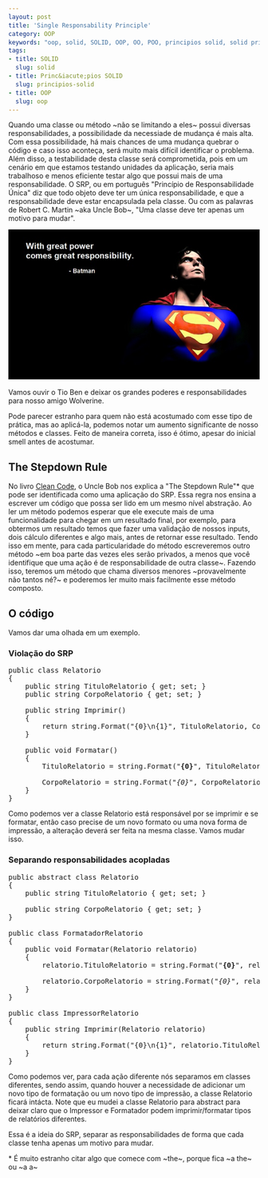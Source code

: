 ```yaml
--- 
layout: post
title: 'Single Responsability Principle'
category: OOP
keywords: "oop, solid, SOLID, OOP, OO, POO, principios solid, solid principles, poo, oo, Single Responsability Principle, SRP, srp, responsabilidade unica"
tags: 
- title: SOLID
  slug: solid
- title: Princ&iacute;pios SOLID
  slug: principios-solid  
- title: OOP
  slug: oop
---
```


Quando uma classe ou método ~não se limitando a eles~ possui diversas responsabilidades, a possibilidade da necessiade de mudança é mais alta. 
Com essa possibilidade, há mais chances de uma mudança quebrar o código e caso isso aconteça, será muito mais difícil identificar o problema.
Além disso, a testabilidade desta classe será comprometida, pois em um cenário em que estamos testando unidades da aplicação, seria mais trabalhoso e menos eficiente testar algo que possui mais de uma responsabilidade. 
O SRP, ou em português "Princípio de Responsabilidade Única" diz que todo objeto deve ter um única responsabilidade, e que a responsabilidade deve estar encapsulada pela classe.
Ou com as palavras de Robert C. Martin ~aka Uncle Bob~, "Uma classe deve ter apenas um motivo para mudar".


<img title="Wolverine" src="/images/great-power-equals-great-responsability.jpg" class="post_img"/>
	<p class="post_img_subtitle">Vamos ouvir o Tio Ben e deixar os grandes poderes e responsabilidades para nosso amigo Wolverine.</p>


Pode parecer estranho para quem não está acostumado com esse tipo de prática, mas ao aplicá-la, podemos notar um aumento significante de nosso métodos e classes.
Feito de maneira correta, isso é ótimo, apesar do inicial smell antes de acostumar.

## The Stepdown Rule

No livro [Clean Code][clean-code], o Uncle Bob nos explica a "The Stepdown Rule"* que pode ser identificada como uma aplicação do SRP.
Essa regra nos ensina a escrever um código que possa ser lido em um mesmo nível abstração.
Ao ler um método podemos esperar que ele execute mais de uma funcionalidade para chegar em um resultado final, por exemplo, para obtermos um resultado temos que fazer uma validação de nossos inputs, dois cálculo diferentes e algo mais, antes de retornar esse resultado. 
Tendo isso em mente, para cada particularidade do método escreveremos outro método ~em boa parte das vezes eles serão privados, a menos que você identifique que uma ação é de responsabilidade de outra classe~. 
Fazendo isso, teremos um método que chama diversos menores ~provavelmente não tantos né?~ e poderemos ler muito mais facilmente esse método composto.

## O código

Vamos dar uma olhada em um exemplo.


### Violação do SRP

<pre name="code" class="c-sharp">
public class Relatorio
{
    public string TituloRelatorio { get; set; }
    public string CorpoRelatorio { get; set; }        

    public string Imprimir()
    {
        return string.Format("{0}\n{1}", TituloRelatorio, CorpoRelatorio);
    }

    public void Formatar()
    {
        TituloRelatorio = string.Format("<b>{0}</b>", TituloRelatorio);
        
        CorpoRelatorio = string.Format("<i>{0}</i>", CorpoRelatorio);
    }
}
</pre>

Como podemos ver a classe Relatorio está responsável por se imprimir e se formatar, então caso precise de um novo formato ou uma nova forma de impressão, a alteração deverá ser feita na mesma classe. Vamos mudar isso.

### Separando responsabilidades acopladas

<pre name="code" class="c-sharp">
public abstract class Relatorio
{
    public string TituloRelatorio { get; set; }

    public string CorpoRelatorio { get; set; }                        
}

public class FormatadorRelatorio
{
    public void Formatar(Relatorio relatorio)
    {
        relatorio.TituloRelatorio = string.Format("<b>{0}</b>", relatorio.TituloRelatorio);

        relatorio.CorpoRelatorio = string.Format("<i>{0}</i>", relatorio.CorpoRelatorio);
    }	
}

public class ImpressorRelatorio
{
    public string Imprimir(Relatorio relatorio)
    {
        return string.Format("{0}\n{1}", relatorio.TituloRelatorio, relatorio.CorpoRelatorio);
    }
}
</pre>

Como podemos ver, para cada ação diferente nós separamos em classes diferentes, sendo assim, quando houver a necessidade de adicionar um novo tipo de formatação ou um novo tipo de impressão, a classe Relatorio ficará intácta.
Note que eu mudei a classe Relatorio para abstract para deixar claro que o Impressor e Formatador podem imprimir/formatar tipos de relatórios diferentes.

Essa é a ideia do SRP, separar as responsabilidades de forma que cada classe tenha apenas um motivo para mudar.

\* É muito estranho citar algo que comece com ~the~, porque fica ~a the~ ou ~a a~

[clean-code]:http://www.infoq.com/br/articles/clean-code-book-review